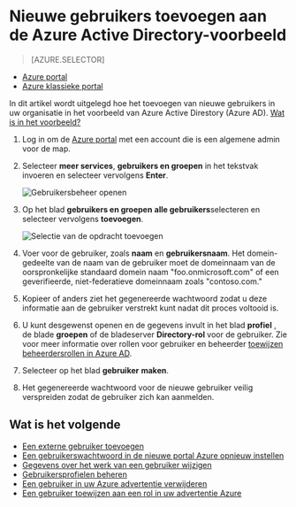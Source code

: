 <properties
    pageTitle="Nieuwe gebruikers toevoegen aan de Azure Active Directory preview | Microsoft Azure"
    description="Wordt uitgelegd hoe u nieuwe gebruikers toevoegen of wijzigen van gebruikersgegevens in Azure Active Directory."
    services="active-directory"
    documentationCenter=""
    authors="curtand"
    manager="femila"
    editor=""/>

<tags
    ms.service="active-directory"
    ms.workload="identity"
    ms.tgt_pltfrm="na"
    ms.devlang="na"
    ms.topic="article"
    ms.date="09/12/2016"
    ms.author="curtand"/>


# <a name="add-new-users-to-azure-active-directory-preview"></a>Nieuwe gebruikers toevoegen aan de Azure Active Directory-voorbeeld

> [AZURE.SELECTOR]
- [Azure portal](active-directory-users-create-azure-portal.md)
- [Azure klassieke portal](active-directory-create-users.md)

In dit artikel wordt uitgelegd hoe het toevoegen van nieuwe gebruikers in uw organisatie in het voorbeeld van Azure Active Direstory (Azure AD). [Wat is in het voorbeeld?](active-directory-preview-explainer.md)

1.  Log in om de [Azure portal](https://portal.azure.com) met een account die is een algemene admin voor de map.

2.  Selecteer **meer services**, **gebruikers en groepen** in het tekstvak invoeren en selecteer vervolgens **Enter**.

    ![Gebruikersbeheer openen](./media/active-directory-users-create-azure-portal/create-users-user-management.png)

3.  Op het blad **gebruikers en groepen** **alle gebruikers**selecteren en selecteer vervolgens **toevoegen**.

    ![Selectie van de opdracht toevoegen](./media/active-directory-users-create-azure-portal/create-users-add-command.png)

4.  Voer voor de gebruiker, zoals **naam** en **gebruikersnaam**. Het domein-gedeelte van de naam van de gebruiker moet de domeinnaam van de oorspronkelijke standaard domein naam "foo.onmicrosoft.com" of een geverifieerde, niet-federatieve domeinnaam zoals "contoso.com."

5. Kopieer of anders ziet het gegenereerde wachtwoord zodat u deze informatie aan de gebruiker verstrekt kunt nadat dit proces voltooid is.

6. U kunt desgewenst openen en de gegevens invult in het blad **profiel** , de blade **groepen** of de bladeserver **Directory-rol** voor de gebruiker. Zie voor meer informatie over rollen voor gebruiker en beheerder [toewijzen beheerdersrollen in Azure AD](active-directory-assign-admin-roles.md).

7.  Selecteer op het blad **gebruiker** **maken**.

8. Het gegenereerde wachtwoord voor de nieuwe gebruiker veilig verspreiden zodat de gebruiker zich kan aanmelden.

## <a name="whats-next"></a>Wat is het volgende

- [Een externe gebruiker toevoegen](active-directory-users-create-external-azure-portal.md)
- [Een gebruikerswachtwoord in de nieuwe portal Azure opnieuw instellen](active-directory-users-reset-password-azure-portal.md)
- [Gegevens over het werk van een gebruiker wijzigen](active-directory-users-work-info-azure-portal.md)
- [Gebruikersprofielen beheren](active-directory-users-profile-azure-portal.md)
- [Een gebruiker in uw Azure advertentie verwijderen](active-directory-users-delete-user-azure-portal.md)
- [Een gebruiker toewijzen aan een rol in uw advertentie Azure](active-directory-users-assign-role-azure-portal.md)
